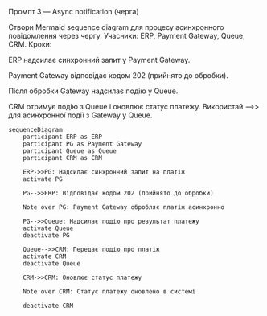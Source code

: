 Промпт 3 — Async notification (черга)

Створи Mermaid sequence diagram для процесу асинхронного повідомлення через чергу.
Учасники: ERP, Payment Gateway, Queue, CRM.
Кроки:

ERP надсилає синхронний запит у Payment Gateway.

Payment Gateway відповідає кодом 202 (прийнято до обробки).

Після обробки Gateway надсилає подію у Queue.

CRM отримує подію з Queue і оновлює статус платежу.
Використай -->> для асинхронної події з Gateway у Queue.

```mermaid
sequenceDiagram
    participant ERP as ERP
    participant PG as Payment Gateway
    participant Queue as Queue
    participant CRM as CRM

    ERP->>PG: Надсилає синхронний запит на платіж
    activate PG
    
    PG-->>ERP: Відповідає кодом 202 (прийнято до обробки)
    
    Note over PG: Payment Gateway обробляє платіж асинхронно
    
    PG-->>Queue: Надсилає подію про результат платежу
    activate Queue
    deactivate PG
    
    Queue-->>CRM: Передає подію про платіж
    activate CRM
    deactivate Queue
    
    CRM->>CRM: Оновлює статус платежу
    
    Note over CRM: Статус платежу оновлено в системі
    
    deactivate CRM



